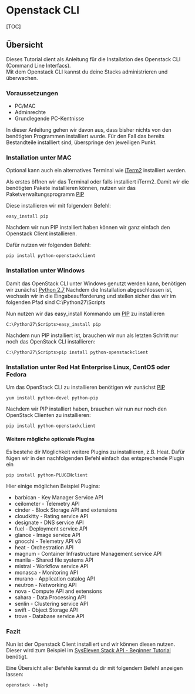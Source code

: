 # Openstack CLI

[TOC]

## Übersicht

Dieses Tutorial dient als Anleitung für die Installation des Openstack CLI (Command Line Interfacs).<br>
Mit dem Openstack CLI kannst du deine Stacks administrieren und überwachen.

### Voraussetzungen

* PC/MAC
* Adminrechte
* Grundlegende PC-Kentnisse

In dieser Anleitung gehen wir davon aus, dass bisher nichts von den benötigten Programmen installiert wurde.
Für den Fall das bereits Bestandteile installiert sind, überspringe den jeweiligen Punkt.

### Installation unter MAC

Optional kann auch ein alternatives Terminal wie [iTerm2](https://www.iterm2.com/) installiert werden.

Als erstes öffnen wir das Terminal oder falls installiert iTerm2.
Damit wir die benötigten Pakete installieren können, nutzen wir das Paketverwaltungsprogramm [PIP](https://de.wikipedia.org/wiki/Pip_(Python))

Diese installieren wir mit folgendem Befehl:
```
easy_install pip
```

Nachdem wir nun PIP installiert haben können wir ganz einfach den Openstack Client installieren.

Dafür nutzen wir folgenden Befehl:
```
pip install python-openstackclient
```

### Installation unter Windows

Damit das OpenStack CLI unter Windows genutzt werden kann, benötigen wir zunächst [Python 2.7](https://www.python.org/downloads/release/python-2712/)
Nachdem die Installation abgeschlossen ist, wechseln wir in die Eingabeaufforderung und stellen sicher das wir im folgenden Pfad sind C:\Python27\Scripts

Nun nutzen wir das easy_install Kommando um [PIP](https://de.wikipedia.org/wiki/Pip_(Python)) zu installieren
```
C:\Python27\Scripts>easy_install pip
```

Nachdem nun PIP installiert ist, brauchen wir nun als letzten Schritt nur noch das OpenStack CLI installieren:
```
C:\Python27\Scripts>pip install python-openstackclient
```

### Installation unter Red Hat Enterprise Linux, CentOS oder Fedora

Um das OpenStack CLI zu installieren benötigen wir zunächst [PIP](https://de.wikipedia.org/wiki/Pip_(Python))
```
yum install python-devel python-pip
```

Nachdem wir PIP installiert haben, brauchen wir nun nur noch den OpenStack Clienten zu installieren:
```
pip install python-openstackclient
```

#### Weitere mögliche optionale Plugins

Es bestehe dir Möglichkeit weitere Plugins zu installieren, z.B. Heat.
Dafür fügen wir in den nachfolgenden Befehl einfach das entsprechende Plugin ein
```
pip install python-PLUGINclient
```

Hier einige möglichen Beispiel Plugins:

* barbican - Key Manager Service API
* ceilometer - Telemetry API
* cinder - Block Storage API and extensions
* cloudkitty - Rating service API
* designate - DNS service API
* fuel - Deployment service API
* glance - Image service API
* gnocchi - Telemetry API v3
* heat - Orchestration API
* magnum - Container Infrastructure Management service API
* manila - Shared file systems API
* mistral - Workflow service API
* monasca - Monitoring API
* murano - Application catalog API
* neutron - Networking API
* nova - Compute API and extensions
* sahara - Data Processing API
* senlin - Clustering service API
* swift - Object Storage API
* trove - Database service API

### Fazit
Nun ist der Openstack Client installiert und wir können diesen nutzen.
Dieser wird zum Beispiel im [SysEleven Stack API - Beginner Tutorial](https://doc.syselevenstack.com/de/tutorials/02-kickstart) benötigt.

Eine Übersicht aller Befehle kannst du dir mit folgendem Befehl anzeigen lassen:
```
openstack --help
```
